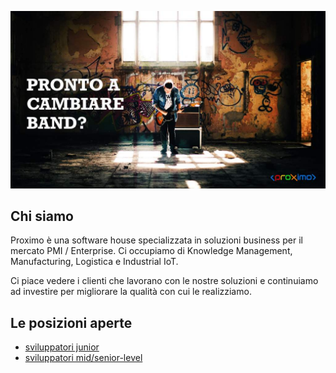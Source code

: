 ![Join US](./cover-medium.jpg)


## Chi siamo

Proximo è una software house specializzata in soluzioni business per il mercato PMI / Enterprise. Ci occupiamo di Knowledge Management, Manufacturing, Logistica e Industrial IoT.

Ci piace vedere i clienti che lavorano con le nostre soluzioni e continuiamo ad investire per migliorare la qualità con cui le realizziamo.


## Le posizioni aperte

- [sviluppatori junior](./open-positions/junior-dev.md)
- [sviluppatori mid/senior-level](./open-positions/mid-senior-dev.md)

